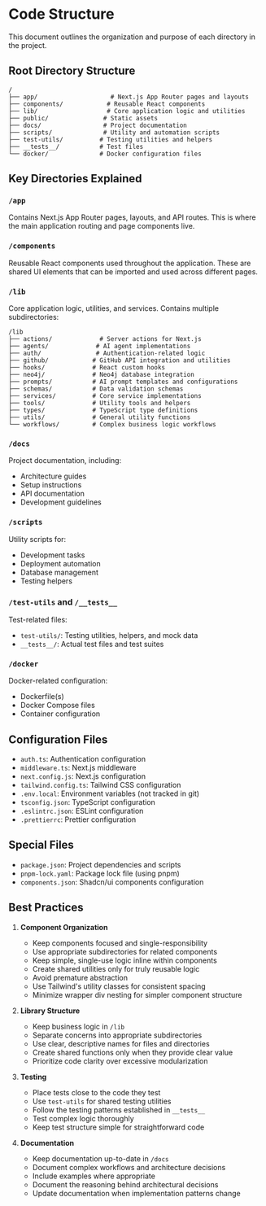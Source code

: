 # Code Structure

This document outlines the organization and purpose of each directory in the project.

## Root Directory Structure

```
/
├── app/                    # Next.js App Router pages and layouts
├── components/            # Reusable React components
├── lib/                   # Core application logic and utilities
├── public/               # Static assets
├── docs/                 # Project documentation
├── scripts/              # Utility and automation scripts
├── test-utils/          # Testing utilities and helpers
├── __tests__/           # Test files
└── docker/              # Docker configuration files
```

## Key Directories Explained

### `/app`

Contains Next.js App Router pages, layouts, and API routes. This is where the main application routing and page components live.

### `/components`

Reusable React components used throughout the application. These are shared UI elements that can be imported and used across different pages.

### `/lib`

Core application logic, utilities, and services. Contains multiple subdirectories:

```
/lib
├── actions/             # Server actions for Next.js
├── agents/             # AI agent implementations
├── auth/               # Authentication-related logic
├── github/            # GitHub API integration and utilities
├── hooks/             # React custom hooks
├── neo4j/             # Neo4j database integration
├── prompts/           # AI prompt templates and configurations
├── schemas/           # Data validation schemas
├── services/          # Core service implementations
├── tools/             # Utility tools and helpers
├── types/             # TypeScript type definitions
├── utils/             # General utility functions
└── workflows/         # Complex business logic workflows
```

### `/docs`

Project documentation, including:

- Architecture guides
- Setup instructions
- API documentation
- Development guidelines

### `/scripts`

Utility scripts for:

- Development tasks
- Deployment automation
- Database management
- Testing helpers

### `/test-utils` and `/__tests__`

Test-related files:

- `test-utils/`: Testing utilities, helpers, and mock data
- `__tests__/`: Actual test files and test suites

### `/docker`

Docker-related configuration:

- Dockerfile(s)
- Docker Compose files
- Container configuration

## Configuration Files

- `auth.ts`: Authentication configuration
- `middleware.ts`: Next.js middleware
- `next.config.js`: Next.js configuration
- `tailwind.config.ts`: Tailwind CSS configuration
- `.env.local`: Environment variables (not tracked in git)
- `tsconfig.json`: TypeScript configuration
- `.eslintrc.json`: ESLint configuration
- `.prettierrc`: Prettier configuration

## Special Files

- `package.json`: Project dependencies and scripts
- `pnpm-lock.yaml`: Package lock file (using pnpm)
- `components.json`: Shadcn/ui components configuration

## Best Practices

1. **Component Organization**

   - Keep components focused and single-responsibility
   - Use appropriate subdirectories for related components
   - Keep simple, single-use logic inline within components
   - Create shared utilities only for truly reusable logic
   - Avoid premature abstraction
   - Use Tailwind's utility classes for consistent spacing
   - Minimize wrapper div nesting for simpler component structure

2. **Library Structure**

   - Keep business logic in `/lib`
   - Separate concerns into appropriate subdirectories
   - Use clear, descriptive names for files and directories
   - Create shared functions only when they provide clear value
   - Prioritize code clarity over excessive modularization

3. **Testing**

   - Place tests close to the code they test
   - Use `test-utils` for shared testing utilities
   - Follow the testing patterns established in `__tests__`
   - Test complex logic thoroughly
   - Keep test structure simple for straightforward code

4. **Documentation**
   - Keep documentation up-to-date in `/docs`
   - Document complex workflows and architecture decisions
   - Include examples where appropriate
   - Document the reasoning behind architectural decisions
   - Update documentation when implementation patterns change
